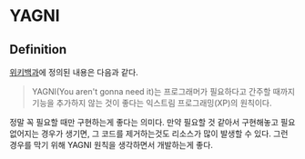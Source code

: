 # YAGNI

## Definition
[위키백과](https://ko.wikipedia.org/wiki/YAGNI)에 정의된 내용은 다음과 같다.
> YAGNI(You aren't gonna need it)는 프로그래머가 필요하다고 간주할 때까지 기능을 추가하지 않는 것이 좋다는 익스트림 프로그래밍(XP)의 원칙이다.

정말 꼭 필요할 때만 구현하는게 좋다는 의미다.
만약 필요할 것 같아서 구현해놓고 필요없어지는 경우가 생기면, 그 코드를 제거하는것도 리소스가 많이 발생할 수 있다.
그런 경우를 막기 위해 YAGNI 원칙을 생각하면서 개발하는게 좋다. 